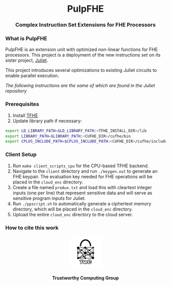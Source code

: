 <h1 align="center">PulpFHE </h1>
<h3 align="center">Complex Instruction Set Extensions for FHE Processors</h3>

### What is PulpFHE
PulpFHE is an extension unit with optimized non-linear functions for FHE processors. This project is a deployment of the new instructions set on its sister project, [Juliet](https://github.com/TrustworthyComputing/Juliet).

This project introduces several optimizations to existing Juliet circuits to enable parallel execution.

*The following instructions are the same of which are found in the Juliet repository*


### Prerequisites 
1. Install [TFHE](https://github.com/tfhe/tfhe) 
2. Update library path if necessary:
```bash
export LD_LIBRARY_PATH=$LD_LIBRARY_PATH:<TFHE_INSTALL_DIR>/lib
export LIBRARY_PATH=$LIBRARY_PATH:<CUFHE_DIR>/cufhe/bin
export CPLUS_INCLUDE_PATH=$CPLUS_INCLUDE_PATH:<CUFHE_DIR>/cufhe/include
```

### Client Setup
1. Run ``make client_scripts_cpu`` for the CPU-based TFHE backend.
2. Navigate to the ``client`` directory and run ``./keygen.out`` to generate an
   FHE keypair. The evaluation key needed for FHE operations will be placed in
   the ``cloud_enc`` directory.
3. Create a file named ``preAux.txt`` and load this with cleartext integer inputs (one
   per line) that represent sensitive data and will serve as sensitive program inputs
   for Juliet. 
4. Run ``./ppscript.sh`` to automatically generate a ciphertext memory
   directory, which will be placed in the ``cloud_enc`` directory. 
5. Upload the entire ``cloud_enc`` directory to the cloud server.

### How to cite this work



<p align="center">
    <img src="./logos/twc.png" height="20%" width="20%">
</p>
<h4 align="center">Trustworthy Computing Group</h4>
